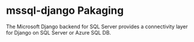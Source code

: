 # mssql-django Pakaging

The Microsoft Django backend for SQL Server provides a connectivity layer for Django on SQL Server or Azure SQL DB.
